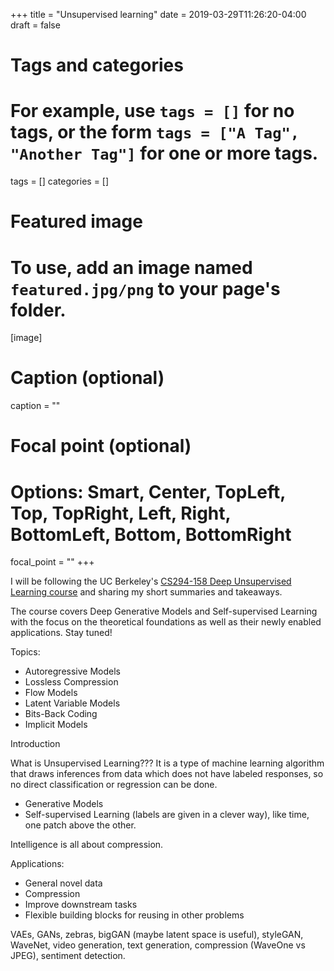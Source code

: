 +++
title = "Unsupervised learning"
date = 2019-03-29T11:26:20-04:00
draft = false

# Tags and categories
# For example, use `tags = []` for no tags, or the form `tags = ["A Tag", "Another Tag"]` for one or more tags.
tags = []
categories = []

# Featured image
# To use, add an image named `featured.jpg/png` to your page's folder. 
[image]
  # Caption (optional)
  caption = ""

  # Focal point (optional)
  # Options: Smart, Center, TopLeft, Top, TopRight, Left, Right, BottomLeft, Bottom, BottomRight
  focal_point = ""
+++

I will be following the UC Berkeley's [CS294-158 Deep Unsupervised Learning course](https://sites.google.com/view/berkeley-cs294-158-sp19/home) and sharing my short summaries and takeaways.

The course covers Deep Generative Models and Self-supervised Learning with the focus on the theoretical foundations as well as their newly enabled applications. Stay tuned!

Topics:

* Autoregressive Models
* Lossless Compression
* Flow Models
* Latent Variable Models
* Bits-Back Coding
* Implicit Models

Introduction

What is Unsupervised Learning??? It is a type of machine learning algorithm that draws inferences from data which does not have labeled responses, so no direct classification or regression can be done.
* Generative Models
* Self-supervised Learning (labels are given in a clever way), like time, one patch above the other.

Intelligence is all about compression. 

Applications:

* General novel data
* Compression
* Improve downstream tasks
* Flexible building blocks for reusing in other problems

VAEs, GANs, zebras, bigGAN (maybe latent space is useful), styleGAN, WaveNet, video generation, text generation, compression (WaveOne vs JPEG), sentiment detection. 


